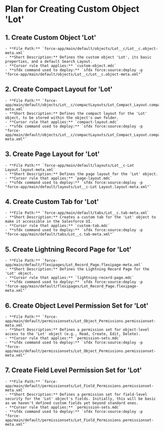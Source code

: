 # Plan for Creating Custom Object 'Lot'

## 1. Create Custom Object 'Lot'
    - **File Path:** `force-app/main/default/objects/Lot__c/Lot__c.object-meta.xml`
    - **Short Description:** Defines the custom object 'Lot', its basic properties, and a default Search Layout.
    - **Cursor rule that applies:** `custom-object.mdc`
    - **sfdx command used to deploy:** `sfdx force:source:deploy -p "force-app/main/default/objects/Lot__c/Lot__c.object-meta.xml"`

## 2. Create Compact Layout for 'Lot'
    - **File Path:** `force-app/main/default/objects/Lot__c/compactLayouts/Lot_Compact_Layout.compactLayout-meta.xml`
    - **Short Description:** Defines the compact layout for the 'Lot' object, to be stored within the object's own folder.
    - **Cursor rule that applies:** `compact-layout.mdc`
    - **sfdx command used to deploy:** `sfdx force:source:deploy -p "force-app/main/default/objects/Lot__c/compactLayouts/Lot_Compact_Layout.compactLayout-meta.xml"`

## 3. Create Page Layout for 'Lot'
    - **File Path:** `force-app/main/default/layouts/Lot__c-Lot Layout.layout-meta.xml`
    - **Short Description:** Defines the page layout for the 'Lot' object.
    - **Cursor rule that applies:** `page-layout.mdc`
    - **sfdx command used to deploy:** `sfdx force:source:deploy -p "force-app/main/default/layouts/Lot__c-Lot Layout.layout-meta.xml"`

## 4. Create Custom Tab for 'Lot'
    - **File Path:** `force-app/main/default/tabs/Lot__c.tab-meta.xml`
    - **Short Description:** Creates a custom tab for the 'Lot' object to make it accessible in the Salesforce UI.
    - **Cursor rule that applies:** `custom-tab.mdc`
    - **sfdx command used to deploy:** `sfdx force:source:deploy -p "force-app/main/default/tabs/Lot__c.tab-meta.xml"`

## 5. Create Lightning Record Page for 'Lot'
    - **File Path:** `force-app/main/default/flexipages/Lot_Record_Page.flexipage-meta.xml`
    - **Short Description:** Defines the Lightning Record Page for the 'Lot' object.
    - **Cursor rule that applies:** `lightning-record-page.mdc`
    - **sfdx command used to deploy:** `sfdx force:source:deploy -p "force-app/main/default/flexipages/Lot_Record_Page.flexipage-meta.xml"`

## 6. Create Object Level Permission Set for 'Lot'
    - **File Path:** `force-app/main/default/permissionsets/Lot_Object_Permissions.permissionset-meta.xml`
    - **Short Description:** Defines a permission set for object-level access to the 'Lot' object (e.g., Read, Create, Edit, Delete).
    - **Cursor rule that applies:** `permission-sets.mdc`
    - **sfdx command used to deploy:** `sfdx force:source:deploy -p "force-app/main/default/permissionsets/Lot_Object_Permissions.permissionset-meta.xml"`

## 7. Create Field Level Permission Set for 'Lot'
    - **File Path:** `force-app/main/default/permissionsets/Lot_Field_Permissions.permissionset-meta.xml`
    - **Short Description:** Defines a permission set for field-level security for the 'Lot' object's fields. Initially, this will be basic as we haven't defined custom fields yet beyond standard ones.
    - **Cursor rule that applies:** `permission-sets.mdc`
    - **sfdx command used to deploy:** `sfdx force:source:deploy -p "force-app/main/default/permissionsets/Lot_Field_Permissions.permissionset-meta.xml"` 